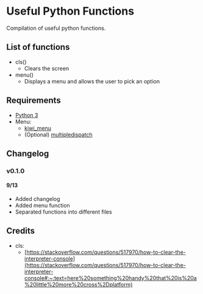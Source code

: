 
# Useful Python Functions

Compilation of useful python functions.

## List of functions
 - cls()
   - Clears the screen
 - menu()
   - Displays a menu and allows the user to pick an option

## Requirements
 - [Python 3](https://www.python.org)
 - Menu:
   - [kiwi_menu](https://pypi.org/project/kiwi-menu/)
   - (Optional) [multipledispatch](https://pypi.org/project/multipledispatch/)

## Changelog

### v0.1.0
#### 9/13
 - Added changelog
 - Added menu function
 - Separated functions into different files

## Credits
 - cls:
   - [https://stackoverflow.com/questions/517970/how-to-clear-the-interpreter-console](https://stackoverflow.com/questions/517970/how-to-clear-the-interpreter-console#:~:text=here%20something%20handy%20that%20is%20a%20little%20more%20cross%2Dplatform)
